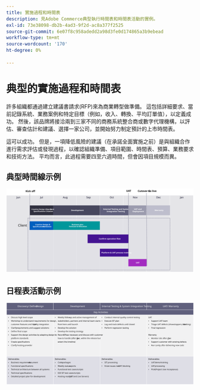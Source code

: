 ```yaml
---
title: 實施過程和時間表
description: 見Adobe Commerce典型執行時間表和時間表活動的實例。
exl-id: 73e38098-db2b-4ad3-9f2d-ac8a377f2525
source-git-commit: 6e07f8c958adedd2a98d3fe0d174865a3b9ebead
workflow-type: tm+mt
source-wordcount: '170'
ht-degree: 0%

---
```



# 典型的實施過程和時間表

許多組織都通過建立建議書請求(RFP)來為商業轉型做準備。 這包括詳細要求、當前記錄系統、業務案例和特定目標（例如，收入、轉換、平均訂單值），以定義成功。 然後，該品牌將接洽兩到三家不同的商務系統整合商或數字代理機構，以評估、審查估計和建議、選擇一家公司，並開始努力制定預計的上市時間表。

這可以成功。 但是，一項降低風險的建議（在承諾全面實施之前）是與組織合作進行需求評估或發現過程，以確認組織準備、項目範圍、時間表、預算、業務要求和技術方法。 平均而言，此過程需要四至六週時間，但會因項目規模而異。

## 典型時間線示例

![典型的商業實施時間表示例](../../assets/playbooks/timeline-example.svg)

## 日程表活動示例

![商業實施時間表活動示例](../../assets/playbooks/timeline-activities-example.svg)
